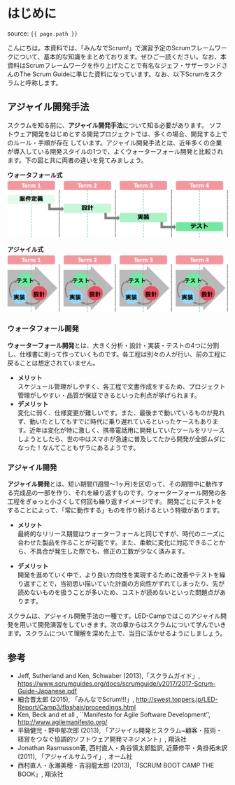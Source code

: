 # はじめに
source: `{{ page.path }}`

こんにちは。本資料では、「みんなでScrum!」で演習予定のScrumフレームワークについて、基本的な知識をまとめております。ぜひご一読ください。なお、本資料はScrumフレームワークを作り上げたことで有名なジェフ・サザーランドさんのThe Scrum Guideに準じた資料になっています。なお、以下Scrumをスクラムと呼称します。

## アジャイル開発手法

スクラムを知る前に、**アジャイル開発手法**について知る必要があります。
ソフトウェア開発をはじめとする開発プロジェクトでは、多くの場合、開発する上でのルール・手順が存在
しています。アジャイル開発手法とは、近年多くの企業が導入している開発スタイルの1つで、よくウォーターフォール開発と比較されます。下の図と共に両者の違いを見てみましょう。

**ウォータフォール式**
<img src="img/waterfall.png">

**アジャイル式**
<img src="img/agile.png">


### ウォータフォール開発
**ウォーターフォール開発**とは、大きく分析・設計・実装・テストの4つに分割し、仕様書に則って作っていくものです。各工程は別々の人が行い、前の工程に戻ることは想定されていません。

- **メリット**<br>
スケジュール管理がしやすく、各工程で文書作成をするため、プロジェクト管理がしやすい・品質が保証できるといった利点が挙げられます。
- **デメリット**<br>
変化に弱く、仕様変更が難しいです。また、最後まで動いているものが見れず、動いたとしてもすでに時代に乗り遅れているといったケースもあります。近年は変化が特に激しく、携帯電話用に開発していたツールをリリースしようとしたら、世の中はスマホが急速に普及してたから開発が全部ムダになった！なんてこともザラにあるようです。

### アジャイル開発
**アジャイル開発**とは、短い期間(1週間〜1ヶ月)を区切って、その期間中に動作する完成品の一部を作り、それを繰り返すものです。ウォーターフォール開発の各工程をぎゅっと小さくして何回も繰り返すイメージです。
開発ごとにテストをすることによって、「常に動作する」ものを作り続けるという特徴があります。

- **メリット**<br>
最終的なリリース期間はウォーターフォールと同じですが、時代のニーズに合わせた製品を作ることが可能です。また、柔軟に変化に対応できることから、不具合が発生した際でも、修正の工数が少なく済みます。

- **デメリット**<br>
開発を進めていく中で，より良い方向性を実現するために改善やテストを繰り返すことで，当初思い描いていた計画の方向性がずれてしまったり、先が読めないものを扱うことが多いため、コストが読めないといった問題点があります。


スクラムは、アジャイル開発手法の一種です。LED-Campではこのアジャイル開発を用いて開発演習をしていきます。次の章からはスクラムについて学んでいきます。スクラムについて理解を深めた上で、当日に活かせるようにしましょう。

## 参考

- Jeff, Sutherland and Ken, Schwaber (2013),「スクラムガイド」, https://www.scrumguides.org/docs/scrumguide/v2017/2017-Scrum-Guide-Japanese.pdf
- 細合晋太郎 (2015), 「みんなでScrum!!!」, http://swest.toppers.jp/LED-Report/Camp3/flashair/proceedings.html
- Ken, Beck and et all , ``Manifesto for Agile Software Development’’, http://www.agilemanifesto.org/
- 平鍋健児・野中郁次郎 (2013), 「アジャイル開発とスクラム~顧客・技術・経営をつなぐ協調的ソフトウェア開発マネジメント」, 翔泳社
- Jonathan Rasmusson著, 西村直人・角谷慎太郎監訳, 近藤修平・角掛拓未訳 (2011), 「アジャイルサムライ」, オーム社
- 西村直人・永瀬美穂・吉羽龍太郎 (2013), 「SCRUM BOOT CAMP THE BOOK」, 翔泳社